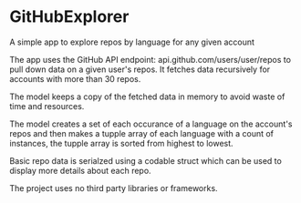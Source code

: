 # GitHubExplorer
A simple app to explore repos by language for any given account

The app uses the GitHub API endpoint: api.github.com/users/user/repos to pull down data on a given user's repos. It fetches data recursively for accounts with more than 30 repos.

The model keeps a copy of the fetched data in memory to avoid waste of time and resources.

The model creates a set of each occurance of a language on the account's repos and then makes a tupple array of each language with a count of instances, the tupple array is sorted from highest to lowest.

Basic repo data is serialzed using a codable struct which can be used to display more details about each repo.

The project uses no third party libraries or frameworks.
